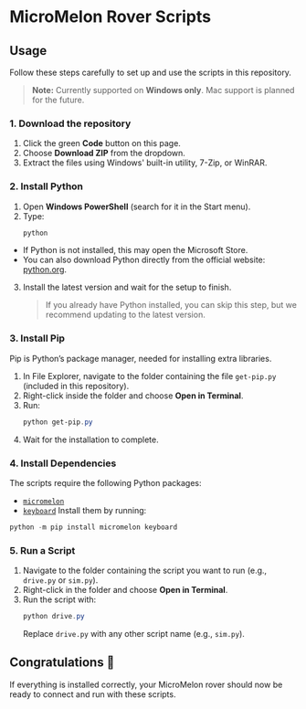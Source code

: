 
# MicroMelon Rover Scripts
## Usage
Follow these steps carefully to set up and use the scripts in this repository.  
> **Note:** Currently supported on **Windows only**. Mac support is planned for the future.
### 1. Download the repository
1. Click the green **Code** button on this page.  
2. Choose **Download ZIP** from the dropdown.  
3. Extract the files using Windows' built-in utility, 7-Zip, or WinRAR.
### 2. Install Python
1. Open **Windows PowerShell** (search for it in the Start menu).  
2. Type:
   ```powershell
   python
   ```
* If Python is not installed, this may open the Microsoft Store.
* You can also download Python directly from the official website: [python.org](https://www.python.org/downloads/).
3. Install the latest version and wait for the setup to finish.
   > If you already have Python installed, you can skip this step, but we recommend updating to the latest version.
### 3. Install Pip
Pip is Python’s package manager, needed for installing extra libraries.
1. In File Explorer, navigate to the folder containing the file `get-pip.py` (included in this repository).
2. Right-click inside the folder and choose **Open in Terminal**.
3. Run:
   ```powershell
   python get-pip.py
   ```
4. Wait for the installation to complete.
### 4. Install Dependencies
The scripts require the following Python packages:
* [`micromelon`](https://pypi.org/project/micromelon/)
* [`keyboard`](https://pypi.org/project/keyboard/)
Install them by running:
```powershell
python -m pip install micromelon keyboard
```
### 5. Run a Script
1. Navigate to the folder containing the script you want to run (e.g., `drive.py` or `sim.py`).
2. Right-click in the folder and choose **Open in Terminal**.
3. Run the script with:
   ```powershell
   python drive.py
   ```
   Replace `drive.py` with any other script name (e.g., `sim.py`).
## Congratulations 🎉
If everything is installed correctly, your MicroMelon rover should now be ready to connect and run with these scripts.
